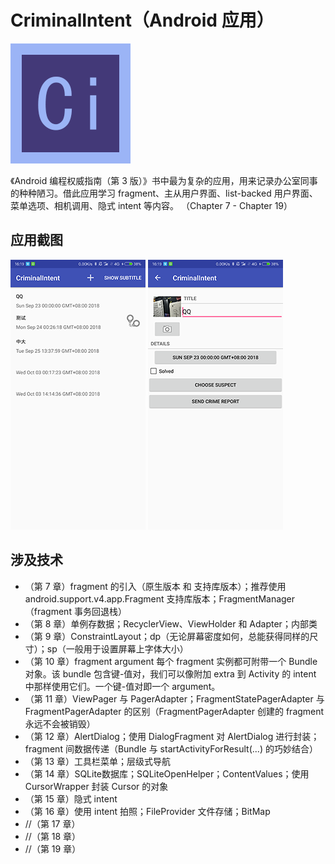 # CriminalIntent（Android 应用）

![](readme/ic_criminalintent.png)

《Android 编程权威指南（第 3 版）》书中最为复杂的应用，用来记录办公室同事的种种陋习。借此应用学习 fragment、主从用户界面、list-backed 用户界面、菜单选项、相机调用、隐式 intent 等内容。
（Chapter 7 - Chapter 19）

## 应用截图

![](readme/criminalintent_1.png) ![](readme/criminalintent_2.png)

## 涉及技术

- （第 7 章）fragment 的引入（原生版本 和 支持库版本）；推荐使用 android.support.v4.app.Fragment 支持库版本；FragmentManager（fragment 事务回退栈）
- （第 8 章）单例存数据；RecyclerView、ViewHolder 和 Adapter；内部类
- （第 9 章）ConstraintLayout；dp（无论屏幕密度如何，总能获得同样的尺寸）；sp（一般用于设置屏幕上字体大小）
- （第 10 章）fragment argument 每个 fragment 实例都可附带一个 Bundle 对象。该 bundle 包含键-值对，我们可以像附加 extra 到 Activity 的 intent 中那样使用它们。一个键-值对即一个 argument。
- （第 11 章）ViewPager 与 PagerAdapter；FragmentStatePagerAdapter 与 FragmentPagerAdapter 的区别（FragmentPagerAdapter 创建的 fragment 永远不会被销毁）
- （第 12 章）AlertDialog；使用 DialogFragment 对 AlertDialog 进行封装；fragment 间数据传递（Bundle 与 startActivityForResult(...) 的巧妙结合）
- （第 13 章）工具栏菜单；层级式导航
- （第 14 章）SQLite数据库；SQLiteOpenHelper；ContentValues；使用 CursorWrapper 封装 Cursor 的对象
- （第 15 章）隐式 intent
- （第 16 章）使用 intent 拍照；FileProvider 文件存储；BitMap
- //（第 17 章）
- //（第 18 章）
- //（第 19 章）